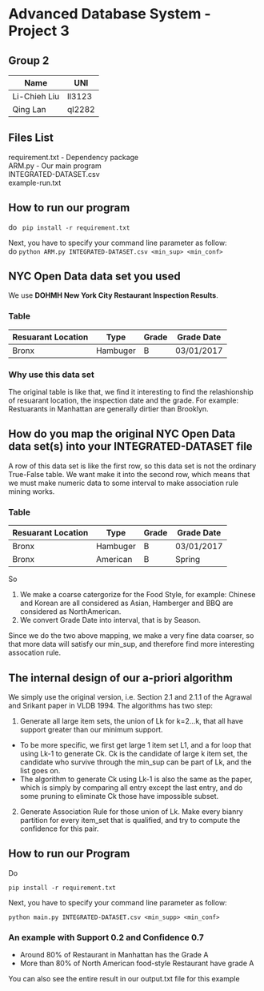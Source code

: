 # Advanced Database System - Project 3

## Group 2
|  Name      |  UNI   |
|------------|--------|
|Li-Chieh Liu| ll3123 |
|  Qing Lan  | ql2282 |

## Files List
requirement.txt - Dependency package<br>
ARM.py - Our main program <br>
INTEGRATED-DATASET.csv <br>
example-run.txt <br>

## How to run our program
do `` pip install -r requirement.txt`` <br>

Next, you have to specify your command line parameter as follow: <br>
do ``python ARM.py INTEGRATED-DATASET.csv <min_sup> <min_conf>`` <br>

## NYC Open Data data set you used
We use **DOHMH New York City Restaurant Inspection Results**.
### Table
|   Resuarant Location   |  Type     |   Grade   |    Grade Date    |
|------------------------|-----------|-----------|------------------|
|         Bronx          |  Hambuger |     B     |    03/01/2017    |

### Why use this data set
The original table is like that, we find it interesting to find the relashionship of resuarant location, the inspection date and the grade. For example: Restuarants in Manhattan are generally dirtier than Brooklyn.

## How do you map the original NYC Open Data data set(s) into your INTEGRATED-DATASET file
A row of this data set is like the first row, so this data set is not the ordinary True-False table. We want make it into the second row, which means that we must make numeric data to some interval to make association rule mining works. <br>
### Table
|   Resuarant Location   |  Type     |   Grade   |    Grade Date    |
|------------------------|-----------|-----------|------------------|
|         Bronx          |  Hambuger |     B     |    03/01/2017    |
|         Bronx          |  American |     B     |      Spring      | 


So <br> 
1. We make a coarse catergorize for the Food Style, for example: Chinese and Korean are all considered as Asian, Hamberger and BBQ are considered as NorthAmerican. 
2. We convert Grade Date into interval, that is by Season.

Since we do the two above mapping, we make a very fine data coarser, so that more data will satisfy our min_sup, and therefore find more interesting assocation rule. <br>



## The internal design of our a-priori algorithm
We simply use the original version, i.e. Section 2.1 and 2.1.1 of the Agrawal and Srikant paper in VLDB 1994.
The algorithms has two step:
1. Generate all large item sets, the union of Lk for k=2...k, that all have support greater than our minimum support.
  - To be more specific, we first get large 1 item set L1, and a for loop that using Lk-1 to generate Ck. Ck is the candidate of large k item set, the candidate who survive through the min_sup can be part of Lk, and the list goes on.
  - The algorithm to generate Ck using Lk-1 is also the same as the paper, which is simply by comparing all entry except the last entry, and do some pruning to eliminate Ck those have impossible subset.
2. Generate Association Rule for those union of Lk. Make every bianry partition for every item_set that is qualified, and try to compute the confidence for this pair.


## How to run our Program
Do
```
pip install -r requirement.txt
```
Next, you have to specify your command line parameter as follow: 
```
python main.py INTEGRATED-DATASET.csv <min_supp> <min_conf>
```
### An example with Support 0.2 and Confidence 0.7
- Around 80% of Restaurant in Manhattan has the Grade A
- More than 80% of North American food-style Restaurant have grade A

You can also see the entire result in our output.txt file for this example
